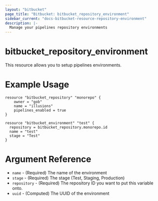 ```yaml
---
layout: "bitbucket"
page_title: "Bitbucket: bitbucket_repository_environment"
sidebar_current: "docs-bitbucket-resource-repository-environment"
description: |-
  Manage your pipelines repository environments
---
```



# bitbucket\_repository\_environment

This resource allows you to setup pipelines environments.

# Example Usage

```hcl
resource "bitbucket_repository" "monorepo" {
    owner = "gob"
    name = "illusions"
    pipelines_enabled = true
}

resource "bitbucket_environment" "test" {
  repository = bitbucket_repository.monorepo.id
  name = "test"
  stage = "Test"
}
```

# Argument Reference

* `name` - (Required) The name of the environment
* `stage` - (Required) The stage (Test, Staging, Production)
* `repository` - (Required) The repository ID you want to put this variable onto.
* `uuid` - (Computed) The UUID of the environment
